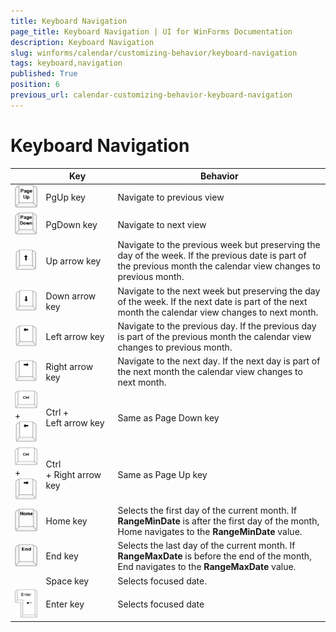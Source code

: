 ```yaml
---
title: Keyboard Navigation
page_title: Keyboard Navigation | UI for WinForms Documentation
description: Keyboard Navigation
slug: winforms/calendar/customizing-behavior/keyboard-navigation
tags: keyboard,navigation
published: True
position: 6
previous_url: calendar-customizing-behavior-keyboard-navigation
---
```


# Keyboard Navigation
 

|  |  __Key__  |  __Behavior__  |
| ------ | ------ | ------ |
|![calendar-customizing-behavior-keyboard-navigation 001](images/calendar-customizing-behavior-keyboard-navigation001.png)|PgUp key|Navigate to previous view|
|![calendar-customizing-behavior-keyboard-navigation 002](images/calendar-customizing-behavior-keyboard-navigation002.png)|PgDown key|Navigate to next view|
|![calendar-customizing-behavior-keyboard-navigation 003](images/calendar-customizing-behavior-keyboard-navigation003.png)|Up arrow key|Navigate to the previous week but preserving the day of the week. If the previous date is part of the previous month the calendar view changes to previous month.|
|![calendar-customizing-behavior-keyboard-navigation 004](images/calendar-customizing-behavior-keyboard-navigation004.png)|Down arrow key|Navigate to the next week but preserving the day of the week. If the next date is part of the next month the calendar view changes to next month.|
|![calendar-customizing-behavior-keyboard-navigation 005](images/calendar-customizing-behavior-keyboard-navigation005.png)|Left arrow key|Navigate to the previous day. If the previous day is part of the previous month the calendar view changes to previous month.|
|![calendar-customizing-behavior-keyboard-navigation 006](images/calendar-customizing-behavior-keyboard-navigation006.png)|Right arrow  key|Navigate to the next day. If the next day is part of the next month the calendar view changes to next month.|
|![calendar-customizing-behavior-keyboard-navigation 007](images/calendar-customizing-behavior-keyboard-navigation007.png) + ![calendar-customizing-behavior-keyboard-navigation 005](images/calendar-customizing-behavior-keyboard-navigation005.png)|Ctrl + Left arrow key|Same as Page Down key|
|![calendar-customizing-behavior-keyboard-navigation 007](images/calendar-customizing-behavior-keyboard-navigation007.png) + ![calendar-customizing-behavior-keyboard-navigation 006](images/calendar-customizing-behavior-keyboard-navigation006.png)|Ctrl + Right arrow key|Same as Page Up key|
|![calendar-customizing-behavior-keyboard-navigation 008](images/calendar-customizing-behavior-keyboard-navigation008.png)|Home key|Selects the first day of the current month. If __RangeMinDate__ is after the first day of the month, Home navigates to the __RangeMinDate__ value.|
|![calendar-customizing-behavior-keyboard-navigation 009](images/calendar-customizing-behavior-keyboard-navigation009.png)|End key|Selects the last day of the current month. If __RangeMaxDate__ is before the end of the month, End navigates to the __RangeMaxDate__ value.|
||Space key|Selects focused date.|
|![calendar-customizing-behavior-keyboard-navigation 010](images/calendar-customizing-behavior-keyboard-navigation010.png)|Enter key|Selects focused date|

